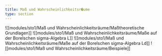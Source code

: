 ```yaml
---
title: Maß und Wahrscheinlichkeitsr�ume
type: section
---
```


![[modules/sto1/Maß und Wahrscheinlichkeitsräume/Maßtheoretische Grundlagen]]
![[modules/sto1/Maß und Wahrscheinlichkeitsräume/Maße auf der Borelschen sigma-Algebra L]]
![[modules/sto1/Maß und Wahrscheinlichkeitsräume/Maße auf der Borelschen sigma-Algebra Ld]]
![[modules/sto1/Maß und Wahrscheinlichkeitsräume/Beispiele]]